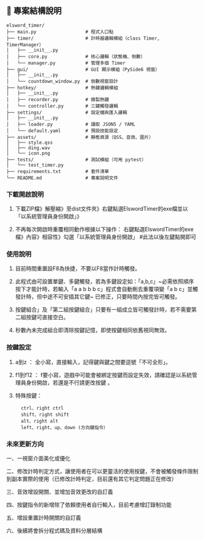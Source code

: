 ## 📁 專案結構說明
```plaintext
elsword_timer/
├── main.py                  # 程式入口點
├── timer/                   # 計時器邏輯模組（class Timer, TimerManager）
│   ├── __init__.py
│   ├── core.py              # 核心邏輯（狀態機、倒數）
│   └── manager.py           # 管理多個 Timer
├── gui/                     # GUI 顯示模組（PySide6 視窗）
│   ├── __init__.py
│   └── countdown_window.py  # 倒數視窗設計
├── hotkey/                  # 熱鍵邏輯模組
│   ├── __init__.py
│   ├── recorder.py          # 錄製熱鍵
│   └── controller.py        # 三鍵觸發邏輯
├── settings/                # 設定檔與匯入邏輯
│   ├── __init__.py
│   ├── loader.py            # 讀取 JSON5 / YAML
│   └── default.yaml         # 預設技能設定
├── assets/                  # 靜態資源（QSS、音效、圖片）
│   ├── style.qss
│   ├── ding.wav
│   └── icon.png
├── tests/                   # 測試模組（可用 pytest）
│   └── test_timer.py
├── requirements.txt         # 套件清單
└── README.md                # 專案說明文件
```
### 下載開啟說明
1. 下載ZIP檔》解壓縮》至dist文件夾》右鍵點選ElswordTimer的exe檔並以「以系統管理員身份開啟」》

2. 不再每次開啟時重覆相同動作根據以下操作：
右鍵點選ElswordTimer的exe檔》內容》相容性》勾選「以系統管理員身份開啟」  #此法以後左鍵點開即可

### 使用說明

1. 目前時間重置設F8為快捷，不要以F8當作計時觸發。
   
2. 此程式由可設置單鍵、多鍵觸發，若為多鍵設定如：「a,b,c」~必需依照順序按下才能計時，若輸入「a a b b b c」程式會自動刪去重覆項變「a b c」並觸發計時，但中途不可安插其它鍵~ 已修正，只要時間內按完皆可觸發。
   
3. 按鍵組合」及「第二組按鍵組合」只要有一組成立皆可觸發計時，若不需要第二組按鍵可直接空白。
   
4. 秒數內未完成組合即清除按鍵記憶，即使按鍵相同依舊視同無效。


### 按鍵設定
1. a到z ： 全小寫，直接輸入，記得鍵與鍵之間要逗號「不可全形」。
   
2. f1到f12 ： f要小寫，遊戲中可能會被綁定按鍵而設定失效，請確認是以系統管理員身份開啟，若還是不行請更改按鍵 。

3. 特殊按鍵：
   
         ctrl、right ctrl 
         shift、right shift
         alt、right alt
         left、right、up、down (方向鍵指令）

### 未來更新方向

一、一視窗介面美化或優化

二、修改計時判定方式，讓使用者在可以更靈活的使用按鍵，不會被觸發條件限制到副本實際的使用（已修改計時判定，目前還有其它判定問題正在修改）

三、音效增設開關、並增加音效更改的自訂義

四、按鍵指令的新增除了依賴使用者自行輸入，目前考慮增訂錄制功能

五、增設重置計時開關的自訂義

六、後續將會拆分程式碼及資料分層結構
